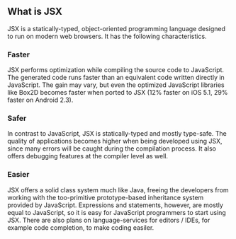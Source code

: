 ## What is JSX
JSX is a statically-typed, object-oriented programming language designed to run on modern web browsers.  It has the following characteristics.
### Faster
JSX performs optimization while compiling the source code to JavaScript. The generated code runs faster than an equivalent code written directly in JavaScript. The gain may vary, but even the optimized JavaScript libraries like Box2D becomes faster when ported to JSX (12% faster on iOS 5.1, 29% faster on Android 2.3).
### Safer
In contrast to JavaScript, JSX is statically-typed and mostly type-safe. The quality of applications becomes higher when being developed using JSX, since many errors will be caught during the compilation process. It also offers debugging features at the compiler level as well.
### Easier
JSX offers a solid class system much like Java, freeing the developers from working with the too-primitive prototype-based inheritance system provided by JavaScript. Expressions and statements, however, are mostly equal to JavaScript, so it is easy for JavaScript programmers to start using JSX. There are also plans on language-services for editors / IDEs, for example code completion, to make coding easiler. 